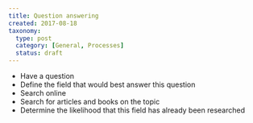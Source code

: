 ```yaml
---
title: Question answering
created: 2017-08-18
taxonomy:
  type: post
  category: [General, Processes]
  status: draft
---
```


* Have a question
* Define the field that would best answer this question
* Search online
* Search for articles and books on the topic
* Determine the likelihood that this field has already been researched
